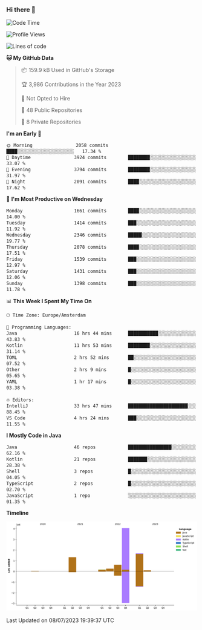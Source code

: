 ### Hi there 👋


<!--START_SECTION:waka-->
![Code Time](http://img.shields.io/badge/Code%20Time-3%2C340%20hrs%2051%20mins-blue)

![Profile Views](http://img.shields.io/badge/Profile%20Views-15-blue)

![Lines of code](https://img.shields.io/badge/From%20Hello%20World%20I%27ve%20Written-8.2%20million%20lines%20of%20code-blue)

**🐱 My GitHub Data** 

> 📦 159.9 kB Used in GitHub's Storage 
 > 
> 🏆 3,986 Contributions in the Year 2023
 > 
> 🚫 Not Opted to Hire
 > 
> 📜 48 Public Repositories 
 > 
> 🔑 8 Private Repositories 
 > 
**I'm an Early 🐤** 

```text
🌞 Morning                2058 commits        ████░░░░░░░░░░░░░░░░░░░░░   17.34 % 
🌆 Daytime                3924 commits        ████████░░░░░░░░░░░░░░░░░   33.07 % 
🌃 Evening                3794 commits        ████████░░░░░░░░░░░░░░░░░   31.97 % 
🌙 Night                  2091 commits        ████░░░░░░░░░░░░░░░░░░░░░   17.62 % 
```
📅 **I'm Most Productive on Wednesday** 

```text
Monday                   1661 commits        ████░░░░░░░░░░░░░░░░░░░░░   14.00 % 
Tuesday                  1414 commits        ███░░░░░░░░░░░░░░░░░░░░░░   11.92 % 
Wednesday                2346 commits        █████░░░░░░░░░░░░░░░░░░░░   19.77 % 
Thursday                 2078 commits        ████░░░░░░░░░░░░░░░░░░░░░   17.51 % 
Friday                   1539 commits        ███░░░░░░░░░░░░░░░░░░░░░░   12.97 % 
Saturday                 1431 commits        ███░░░░░░░░░░░░░░░░░░░░░░   12.06 % 
Sunday                   1398 commits        ███░░░░░░░░░░░░░░░░░░░░░░   11.78 % 
```


📊 **This Week I Spent My Time On** 

```text
🕑︎ Time Zone: Europe/Amsterdam

💬 Programming Languages: 
Java                     16 hrs 44 mins      ███████████░░░░░░░░░░░░░░   43.83 % 
Kotlin                   11 hrs 53 mins      ████████░░░░░░░░░░░░░░░░░   31.14 % 
TOML                     2 hrs 52 mins       ██░░░░░░░░░░░░░░░░░░░░░░░   07.52 % 
Other                    2 hrs 9 mins        █░░░░░░░░░░░░░░░░░░░░░░░░   05.65 % 
YAML                     1 hr 17 mins        █░░░░░░░░░░░░░░░░░░░░░░░░   03.38 % 

🔥 Editors: 
IntelliJ                 33 hrs 47 mins      ██████████████████████░░░   88.45 % 
VS Code                  4 hrs 24 mins       ███░░░░░░░░░░░░░░░░░░░░░░   11.55 % 
```

**I Mostly Code in Java** 

```text
Java                     46 repos            ████████████████░░░░░░░░░   62.16 % 
Kotlin                   21 repos            ███████░░░░░░░░░░░░░░░░░░   28.38 % 
Shell                    3 repos             █░░░░░░░░░░░░░░░░░░░░░░░░   04.05 % 
TypeScript               2 repos             █░░░░░░░░░░░░░░░░░░░░░░░░   02.70 % 
JavaScript               1 repo              ░░░░░░░░░░░░░░░░░░░░░░░░░   01.35 % 
```



**Timeline**

![Lines of Code chart](https://raw.githubusercontent.com/powercasgamer/powercasgamer/master/assets/bar_graph.png)


 Last Updated on 08/07/2023 19:39:37 UTC
<!--END_SECTION:waka-->
